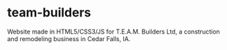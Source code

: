 # team-builders

Website made in HTML5/CSS3/JS for T.E.A.M. Builders Ltd, a construction and remodeling business in Cedar Falls, IA.

